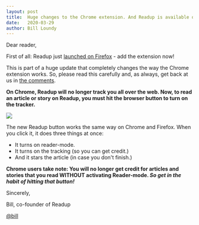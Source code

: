 ```yaml
---
layout: post
title:  Huge changes to the Chrome extension. And Readup is available on Firefox!
date:   2020-03-29
author: Bill Loundy
---
```

<p>
Dear reader, 
</p>

<p>
First of all: Readup just <a href="https://addons.mozilla.org/en-US/firefox/addon/readup/">launched on Firefox</a> - add the extension now!
</p>

<p>
This is part of a huge update that completely changes the way the Chrome extension works. So, please read this carefully and, as always, get back at us in <a href="https://readup.com/comments/blogreadupcom/huge-changes-to-the-chrome-extension-and-readup-is-available-on-firefox">the comments</a>.
</p>

<p>
<strong>On Chrome, Readup will no longer track you all over the web. Now, to read an article or story on Readup, you must hit the browser button to turn on the tracker.</strong>
</p>

<p>
<img src="http://blog.readup.com/pics/buttondemo1.gif" style="display:block;margin:0 auto;max-width:100%;">
</p>

<p>
The new Readup button works the same way on Chrome and Firefox. When you click it, it does three things at once:
<ul>
<li>It turns on reader-mode.</li>
<li>It turns on the tracking (so you can get credit.)  </li>
<li>And it stars the article (in case you don't finish.)</li>
</ul> 
</p>

<p>
<strong>Chrome users take note: You will no longer get credit for articles and stories that you read WITHOUT activating Reader-mode. <em>So get in the habit of hitting that button!</em></strong>
</p>

<p>
Sincerely,
</p>

<p>
Bill, co-founder of Readup
</p>
<p>
<a href="https://readup.com/@bill">@bill</a>
</p>